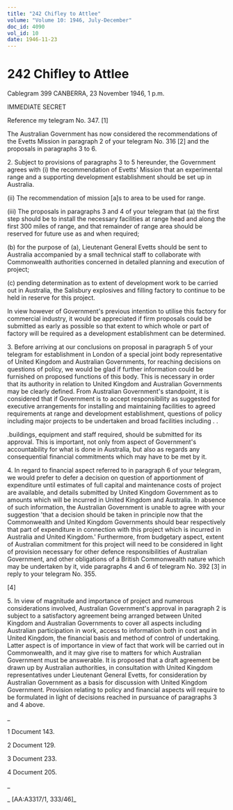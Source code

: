 ```yaml
---
title: "242 Chifley to Attlee"
volume: "Volume 10: 1946, July-December"
doc_id: 4090
vol_id: 10
date: 1946-11-23
---
```


# 242 Chifley to Attlee

Cablegram 399 CANBERRA, 23 November 1946, 1 p.m.

IMMEDIATE SECRET

Reference my telegram No. 347. [1]

The Australian Government has now considered the recommendations of the Evetts Mission in paragraph 2 of your telegram No. 316 [2] and the proposals in paragraphs 3 to 6.

2\. Subject to provisions of paragraphs 3 to 5 hereunder, the Government agrees with (i) the recommendation of Evetts' Mission that an experimental range and a supporting development establishment should be set up in Australia.

(ii) The recommendation of mission [a]s to area to be used for range.

(iii) The proposals in paragraphs 3 and 4 of your telegram that (a) the first step should be to install the necessary facilities at range head and along the first 300 miles of range, and that remainder of range area should be reserved for future use as and when required;

(b) for the purpose of (a), Lieutenant General Evetts should be sent to Australia accompanied by a small technical staff to collaborate with Commonwealth authorities concerned in detailed planning and execution of project;

(c) pending determination as to extent of development work to be carried out in Australia, the Salisbury explosives and filling factory to continue to be held in reserve for this project.

In view however of Government's previous intention to utilise this factory for commercial industry, it would be appreciated if firm proposals could be submitted as early as possible so that extent to which whole or part of factory will be required as a development establishment can be determined.

3\. Before arriving at our conclusions on proposal in paragraph 5 of your telegram for establishment in London of a special joint body representative of United Kingdom and Australian Governments, for reaching decisions on questions of policy, we would be glad if further information could be furnished on proposed functions of this body. This is necessary in order that its authority in relation to United Kingdom and Australian Governments may be clearly defined. From Australian Government's standpoint, it is considered that if Government is to accept responsibility as suggested for executive arrangements for installing and maintaining facilities to agreed requirements at range and development establishment, questions of policy including major projects to be undertaken and broad facilities including . .

.buildings, equipment and staff required, should be submitted for its approval. This is important, not only from aspect of Government's accountability for what is done in Australia, but also as regards any consequential financial commitments which may have to be met by it.

4\. In regard to financial aspect referred to in paragraph 6 of your telegram, we would prefer to defer a decision on question of apportionment of expenditure until estimates of full capital and maintenance costs of project are available, and details submitted by United Kingdom Government as to amounts which will be incurred in United Kingdom and Australia. In absence of such information, the Australian Government is unable to agree with your suggestion 'that a decision should be taken in principle now that the Commonwealth and United Kingdom Governments should bear respectively that part of expenditure in connection with this project which is incurred in Australia and United Kingdom.' Furthermore, from budgetary aspect, extent of Australian commitment for this project will need to be considered in light of provision necessary for other defence responsibilities of Australian Government, and other obligations of a British Commonwealth nature which may be undertaken by it, vide paragraphs 4 and 6 of telegram No. 392 [3] in reply to your telegram No. 355.

[4]

5\. In view of magnitude and importance of project and numerous considerations involved, Australian Government's approval in paragraph 2 is subject to a satisfactory agreement being arranged between United Kingdom and Australian Governments to cover all aspects including Australian participation in work, access to information both in cost and in United Kingdom, the financial basis and method of control of undertaking. Latter aspect is of importance in view of fact that work will be carried out in Commonwealth, and it may give rise to matters for which Australian Government must be answerable. It is proposed that a draft agreement be drawn up by Australian authorities, in consultation with United Kingdom representatives under Lieutenant General Evetts, for consideration by Australian Government as a basis for discussion with United Kingdom Government. Provision relating to policy and financial aspects will require to be formulated in light of decisions reached in pursuance of paragraphs 3 and 4 above.

_

1 Document 143.

2 Document 129.

3 Document 233.

4 Document 205.

_

_ [AA:A3317/1, 333/46]_
